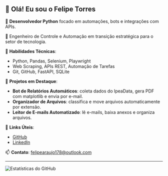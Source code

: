 ## 👋 Olá! Eu sou o Felipe Torres

🎯 **Desenvolvedor Python** focado em automações, bots e integrações com APIs.

💼 Engenheiro de Controle e Automação em transição estratégica para o setor de tecnologia.

🔧 **Habilidades Técnicas**:
- Python, Pandas, Selenium, Playwright
- Web Scraping, APIs REST, Automação de Tarefas
- Git, GitHub, FastAPI, SQLite

📂 **Projetos em Destaque**:
- **Bot de Relatórios Automáticos**: coleta dados do IpeaData, gera PDF com matplotlib e envia por e-mail.
- **Organizador de Arquivos**: classifica e move arquivos automaticamente por extensão.
- **Leitor de E-mails Automatizado**: lê e-mails, baixa anexos e organiza arquivos.

🔗 **Links Úteis**:
- [GitHub](https://github.com/TowersDevs)
- [LinkedIn](https://www.linkedin.com/in/felipe-torres-b03b73357)

📫 **Contato**: felipearaujo178@outlook.com

---

![Estatísticas do GitHub](https://github-readme-stats.vercel.app/api?username=TowersDevs&show_icons=true&theme=radical)
